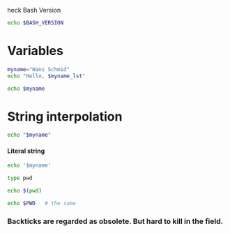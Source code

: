 heck Bash Version

``` bash
echo $BASH_VERSION
```````

# Variables
``` bash
myname="Hans Schmid"
echo "Hello, $myname_lst"
```````

``` bash
echo $myname
```````

# String interpolation
``` bash
echo "$myname"
```````

#### Literal string

``` bash
echo '$myname'
```````

``` bash
type pwd
```````

``` bash
echo $(pwd)
```````

``` bash
echo $PWD   # the same
```````

### Backticks are regarded as obsolete. But hard to kill in the field.


